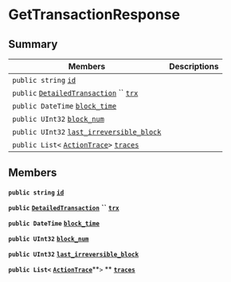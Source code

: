 # GetTransactionResponse

## Summary

| Members                                                                                                                                                                                                                                                                 | Descriptions |
| ----------------------------------------------------------------------------------------------------------------------------------------------------------------------------------------------------------------------------------------------------------------------- | ------------ |
| `public string` [`id`](EosSharp--Core--Api--v1--GetTransactionResponse.md#class\_eos\_sharp\_1\_1\_core\_1\_1\_api\_1\_1v1\_1\_1\_get\_transaction\_response\_1ad97b05b88ce9080f35b157cfacc8eb69)                                                                       |              |
| `public` [`DetailedTransaction`](EosSharp--Core--Api--v1--DetailedTransaction.md) `` [`trx`](EosSharp--Core--Api--v1--GetTransactionResponse.md#class\_eos\_sharp\_1\_1\_core\_1\_1\_api\_1\_1v1\_1\_1\_get\_transaction\_response\_1a1ed7c9e01fae533a3b42d3878393fa65) |              |
| `public DateTime` [`block_time`](EosSharp--Core--Api--v1--GetTransactionResponse.md#class\_eos\_sharp\_1\_1\_core\_1\_1\_api\_1\_1v1\_1\_1\_get\_transaction\_response\_1aeb9991b96d7b63846ffcfb0ac85a98fd)                                                             |              |
| `public UInt32` [`block_num`](EosSharp--Core--Api--v1--GetTransactionResponse.md#class\_eos\_sharp\_1\_1\_core\_1\_1\_api\_1\_1v1\_1\_1\_get\_transaction\_response\_1a1fd1fe33ccdd650ad8d319a22b799aeb)                                                                |              |
| `public UInt32` [`last_irreversible_block`](EosSharp--Core--Api--v1--GetTransactionResponse.md#class\_eos\_sharp\_1\_1\_core\_1\_1\_api\_1\_1v1\_1\_1\_get\_transaction\_response\_1a95def4e7dd58d12dc7ef66792da76530)                                                  |              |
| `public List<` [`ActionTrace`](EosSharp--Core--Api--v1--ActionTrace.md)`>` [`traces`](EosSharp--Core--Api--v1--GetTransactionResponse.md#class\_eos\_sharp\_1\_1\_core\_1\_1\_api\_1\_1v1\_1\_1\_get\_transaction\_response\_1ab7675a3b9e6b26790805ef6da0442585)        |              |

## Members

**`public string`** [**`id`**](EosSharp--Core--Api--v1--GetTransactionResponse.md#class\_eos\_sharp\_1\_1\_core\_1\_1\_api\_1\_1v1\_1\_1\_get\_transaction\_response\_1ad97b05b88ce9080f35b157cfacc8eb69)

**`public`** [**`DetailedTransaction`**](EosSharp--Core--Api--v1--DetailedTransaction.md) **``** [**`trx`**](EosSharp--Core--Api--v1--GetTransactionResponse.md#class\_eos\_sharp\_1\_1\_core\_1\_1\_api\_1\_1v1\_1\_1\_get\_transaction\_response\_1a1ed7c9e01fae533a3b42d3878393fa65)

**`public DateTime`** [**`block_time`**](EosSharp--Core--Api--v1--GetTransactionResponse.md#class\_eos\_sharp\_1\_1\_core\_1\_1\_api\_1\_1v1\_1\_1\_get\_transaction\_response\_1aeb9991b96d7b63846ffcfb0ac85a98fd)

**`public UInt32`** [**`block_num`**](EosSharp--Core--Api--v1--GetTransactionResponse.md#class\_eos\_sharp\_1\_1\_core\_1\_1\_api\_1\_1v1\_1\_1\_get\_transaction\_response\_1a1fd1fe33ccdd650ad8d319a22b799aeb)

**`public UInt32`** [**`last_irreversible_block`**](EosSharp--Core--Api--v1--GetTransactionResponse.md#class\_eos\_sharp\_1\_1\_core\_1\_1\_api\_1\_1v1\_1\_1\_get\_transaction\_response\_1a95def4e7dd58d12dc7ef66792da76530)

**`public List<`** [**`ActionTrace`**](EosSharp--Core--Api--v1--ActionTrace.md)**`>` ** [**`traces`**](EosSharp--Core--Api--v1--GetTransactionResponse.md#class\_eos\_sharp\_1\_1\_core\_1\_1\_api\_1\_1v1\_1\_1\_get\_transaction\_response\_1ab7675a3b9e6b26790805ef6da0442585)
